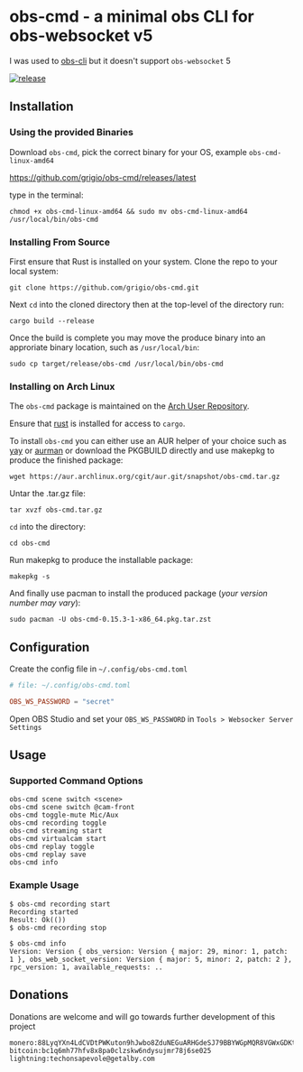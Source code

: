 # obs-cmd - a minimal obs CLI for obs-websocket v5

I was used to [obs-cli](https://github.com/muesli/obs-cli/pull/64) but it doesn't support `obs-websocket` 5

[![release](https://github.com/grigio/obs-cmd/actions/workflows/release.yml/badge.svg)](https://github.com/grigio/obs-cmd/actions/workflows/release.yml)


## Installation 

### Using the provided Binaries
Download `obs-cmd`, pick the correct binary for your OS, example `obs-cmd-linux-amd64`

https://github.com/grigio/obs-cmd/releases/latest

type in the terminal:

```
chmod +x obs-cmd-linux-amd64 && sudo mv obs-cmd-linux-amd64 /usr/local/bin/obs-cmd
```

### Installing From Source
First ensure that Rust is installed on your system. Clone the repo to your local system:

```
git clone https://github.com/grigio/obs-cmd.git
```

Next `cd` into the cloned directory then at the top-level of the directory run:

```
cargo build --release
```

Once the build is complete you may move the produce binary into an approriate binary location, such as `/usr/local/bin`:

```
sudo cp target/release/obs-cmd /usr/local/bin/obs-cmd
```

### Installing on Arch Linux
The `obs-cmd` package is maintained on the [Arch User Repository](https://aur.archlinux.org/packages/obs-cmd). 

Ensure that [rust](https://archlinux.org/packages/extra/x86_64/rust/) is installed for access to `cargo`.

To install `obs-cmd` you can either use an AUR helper of your choice such as [yay](https://aur.archlinux.org/packages/yay) or [aurman](https://aur.archlinux.org/packages/aurman) or download the PKGBUILD directly and use makepkg to produce the finished package:
```
wget https://aur.archlinux.org/cgit/aur.git/snapshot/obs-cmd.tar.gz
```

Untar the .tar.gz file:
```
tar xvzf obs-cmd.tar.gz
```

`cd` into the directory:
```
cd obs-cmd
```

Run makepkg to produce the installable package:
```
makepkg -s
```

And finally use pacman to install the produced package (*your version number may vary*):
```
sudo pacman -U obs-cmd-0.15.3-1-x86_64.pkg.tar.zst
```

## Configuration

Create the config file in `~/.config/obs-cmd.toml`

```toml
# file: ~/.config/obs-cmd.toml

OBS_WS_PASSWORD = "secret"

```

Open OBS Studio and set your `OBS_WS_PASSWORD` in `Tools > Websocker Server Settings`


## Usage

### Supported Command Options

```
obs-cmd scene switch <scene>
obs-cmd scene switch @cam-front
obs-cmd toggle-mute Mic/Aux
obs-cmd recording toggle
obs-cmd streaming start
obs-cmd virtualcam start
obs-cmd replay toggle
obs-cmd replay save
obs-cmd info
```

### Example Usage
```
$ obs-cmd recording start 
Recording started
Result: Ok(())
$ obs-cmd recording stop 

$ obs-cmd info
Version: Version { obs_version: Version { major: 29, minor: 1, patch: 1 }, obs_web_socket_version: Version { major: 5, minor: 2, patch: 2 }, rpc_version: 1, available_requests: ..
```

## Donations

Donations are welcome and will go towards further development of this project

```
monero:88LyqYXn4LdCVDtPWKuton9hJwbo8ZduNEGuARHGdeSJ79BBYWGpMQR8VGWxGDKtTLLM6E9MJm8RvW9VMUgCcSXu19L9FSv
bitcoin:bc1q6mh77hfv8x8pa0clzskw6ndysujmr78j6se025
lightning:techonsapevole@getalby.com
```